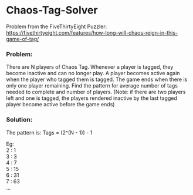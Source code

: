 # Chaos-Tag-Solver

Problem from the FiveThirtyEight Puzzler: https://fivethirtyeight.com/features/how-long-will-chaos-reign-in-this-game-of-tag/

### Problem:

There are N players of Chaos Tag. Whenever a player is tagged, they become inactive and can no longer play. A player becomes active again when the player who tagged them is tagged. The game ends when there is only one player remaining. Find the pattern for average number of tags needed to complete and number of players. (Note: if there are two players left and one is tagged, the players rendered inactive by the last tagged player become active before the game ends)

### Solution:

The pattern is: Tags = (2^(N - 1)) - 1

Eg:  
2 : 1  
3 : 3  
4 : 7  
5 : 15  
6 : 31  
7 : 63  
... 
